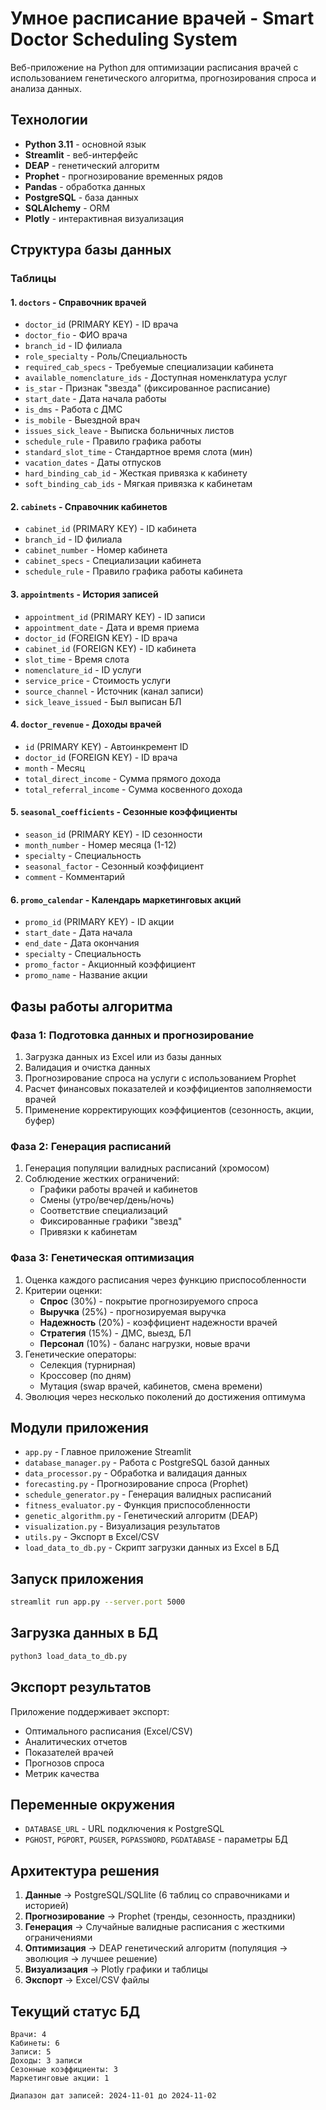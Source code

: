 # Умное расписание врачей - Smart Doctor Scheduling System

Веб-приложение на Python для оптимизации расписания врачей с использованием генетического алгоритма, прогнозирования спроса и анализа данных.

## Технологии

- **Python 3.11** - основной язык
- **Streamlit** - веб-интерфейс
- **DEAP** - генетический алгоритм
- **Prophet** - прогнозирование временных рядов
- **Pandas** - обработка данных
- **PostgreSQL** - база данных
- **SQLAlchemy** - ORM
- **Plotly** - интерактивная визуализация

## Структура базы данных

### Таблицы

#### 1. `doctors` - Справочник врачей
- `doctor_id` (PRIMARY KEY) - ID врача
- `doctor_fio` - ФИО врача
- `branch_id` - ID филиала
- `role_specialty` - Роль/Специальность
- `required_cab_specs` - Требуемые специализации кабинета
- `available_nomenclature_ids` - Доступная номенклатура услуг
- `is_star` - Признак "звезда" (фиксированное расписание)
- `start_date` - Дата начала работы
- `is_dms` - Работа с ДМС
- `is_mobile` - Выездной врач
- `issues_sick_leave` - Выписка больничных листов
- `schedule_rule` - Правило графика работы
- `standard_slot_time` - Стандартное время слота (мин)
- `vacation_dates` - Даты отпусков
- `hard_binding_cab_id` - Жесткая привязка к кабинету
- `soft_binding_cab_ids` - Мягкая привязка к кабинетам

#### 2. `cabinets` - Справочник кабинетов
- `cabinet_id` (PRIMARY KEY) - ID кабинета
- `branch_id` - ID филиала
- `cabinet_number` - Номер кабинета
- `cabinet_specs` - Специализации кабинета
- `schedule_rule` - Правило графика работы кабинета

#### 3. `appointments` - История записей
- `appointment_id` (PRIMARY KEY) - ID записи
- `appointment_date` - Дата и время приема
- `doctor_id` (FOREIGN KEY) - ID врача
- `cabinet_id` (FOREIGN KEY) - ID кабинета
- `slot_time` - Время слота
- `nomenclature_id` - ID услуги
- `service_price` - Стоимость услуги
- `source_channel` - Источник (канал записи)
- `sick_leave_issued` - Был выписан БЛ

#### 4. `doctor_revenue` - Доходы врачей
- `id` (PRIMARY KEY) - Автоинкремент ID
- `doctor_id` (FOREIGN KEY) - ID врача
- `month` - Месяц
- `total_direct_income` - Сумма прямого дохода
- `total_referral_income` - Сумма косвенного дохода

#### 5. `seasonal_coefficients` - Сезонные коэффициенты
- `season_id` (PRIMARY KEY) - ID сезонности
- `month_number` - Номер месяца (1-12)
- `specialty` - Специальность
- `seasonal_factor` - Сезонный коэффициент
- `comment` - Комментарий

#### 6. `promo_calendar` - Календарь маркетинговых акций
- `promo_id` (PRIMARY KEY) - ID акции
- `start_date` - Дата начала
- `end_date` - Дата окончания
- `specialty` - Специальность
- `promo_factor` - Акционный коэффициент
- `promo_name` - Название акции

## Фазы работы алгоритма

### Фаза 1: Подготовка данных и прогнозирование
1. Загрузка данных из Excel или из базы данных
2. Валидация и очистка данных
3. Прогнозирование спроса на услуги с использованием Prophet
4. Расчет финансовых показателей и коэффициентов заполняемости врачей
5. Применение корректирующих коэффициентов (сезонность, акции, буфер)

### Фаза 2: Генерация расписаний
1. Генерация популяции валидных расписаний (хромосом)
2. Соблюдение жестких ограничений:
   - Графики работы врачей и кабинетов
   - Смены (утро/вечер/день/ночь)
   - Соответствие специализаций
   - Фиксированные графики "звезд"
   - Привязки к кабинетам

### Фаза 3: Генетическая оптимизация
1. Оценка каждого расписания через функцию приспособленности
2. Критерии оценки:
   - **Спрос** (30%) - покрытие прогнозируемого спроса
   - **Выручка** (25%) - прогнозируемая выручка
   - **Надежность** (20%) - коэффициент надежности врачей
   - **Стратегия** (15%) - ДМС, выезд, БЛ
   - **Персонал** (10%) - баланс нагрузки, новые врачи
3. Генетические операторы:
   - Селекция (турнирная)
   - Кроссовер (по дням)
   - Мутация (swap врачей, кабинетов, смена времени)
4. Эволюция через несколько поколений до достижения оптимума

## Модули приложения

- `app.py` - Главное приложение Streamlit
- `database_manager.py` - Работа с PostgreSQL базой данных
- `data_processor.py` - Обработка и валидация данных
- `forecasting.py` - Прогнозирование спроса (Prophet)
- `schedule_generator.py` - Генерация валидных расписаний
- `fitness_evaluator.py` - Функция приспособленности
- `genetic_algorithm.py` - Генетический алгоритм (DEAP)
- `visualization.py` - Визуализация результатов
- `utils.py` - Экспорт в Excel/CSV
- `load_data_to_db.py` - Скрипт загрузки данных из Excel в БД

## Запуск приложения

```bash
streamlit run app.py --server.port 5000
```

## Загрузка данных в БД

```bash
python3 load_data_to_db.py
```

## Экспорт результатов

Приложение поддерживает экспорт:
- Оптимального расписания (Excel/CSV)
- Аналитических отчетов
- Показателей врачей
- Прогнозов спроса
- Метрик качества

## Переменные окружения

- `DATABASE_URL` - URL подключения к PostgreSQL
- `PGHOST`, `PGPORT`, `PGUSER`, `PGPASSWORD`, `PGDATABASE` - параметры БД

## Архитектура решения

1. **Данные** → PostgreSQL/SQLlite (6 таблиц со справочниками и историей) 
2. **Прогнозирование** → Prophet (тренды, сезонность, праздники)
3. **Генерация** → Случайные валидные расписания с жесткими ограничениями
4. **Оптимизация** → DEAP генетический алгоритм (популяция → эволюция → лучшее решение)
5. **Визуализация** → Plotly графики и таблицы
6. **Экспорт** → Excel/CSV файлы

## Текущий статус БД

```
Врачи: 4
Кабинеты: 6
Записи: 5
Доходы: 3 записи
Сезонные коэффициенты: 3
Маркетинговые акции: 1

Диапазон дат записей: 2024-11-01 до 2024-11-02
```
